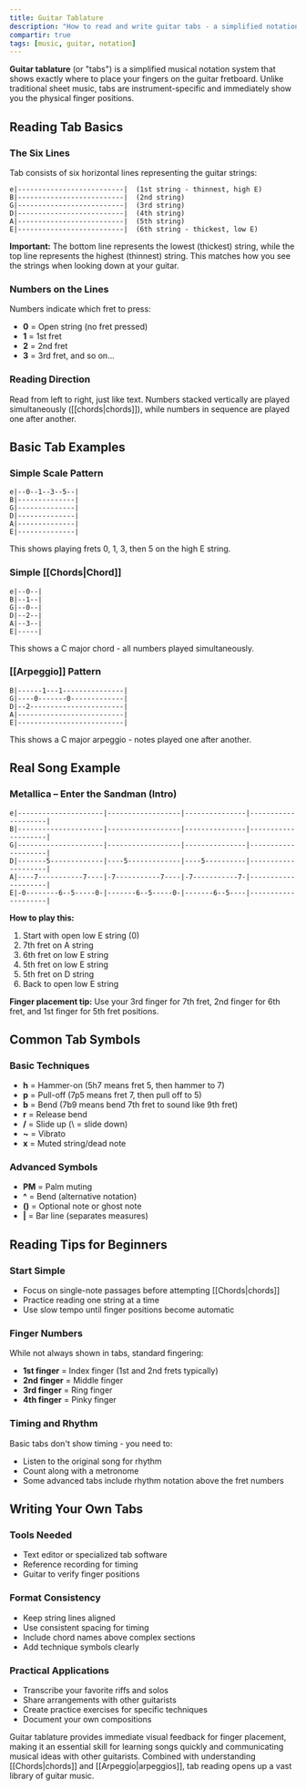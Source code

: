 ```yaml
---
title: Guitar Tablature
description: "How to read and write guitar tabs - a simplified notation system showing exactly where to place your fingers on the fretboard."
compartir: true
tags: [music, guitar, notation]
---
```


**Guitar tablature** (or "tabs") is a simplified musical notation system that shows exactly where to place your fingers on the guitar fretboard. Unlike traditional sheet music, tabs are instrument-specific and immediately show you the physical finger positions.

## Reading Tab Basics

### The Six Lines

Tab consists of six horizontal lines representing the guitar strings:

```text
e|--------------------------|  (1st string - thinnest, high E)
B|--------------------------|  (2nd string)
G|--------------------------|  (3rd string)  
D|--------------------------|  (4th string)
A|--------------------------|  (5th string)
E|--------------------------|  (6th string - thickest, low E)
```

**Important:** The bottom line represents the lowest (thickest) string, while the top line represents the highest (thinnest) string. This matches how you see the strings when looking down at your guitar.

### Numbers on the Lines

Numbers indicate which fret to press:

- **0** = Open string (no fret pressed)
- **1** = 1st fret
- **2** = 2nd fret
- **3** = 3rd fret, and so on...

### Reading Direction

Read from left to right, just like text. Numbers stacked vertically are played simultaneously ([[chords|chords]]), while numbers in sequence are played one after another.

## Basic Tab Examples

### Simple Scale Pattern

```text
e|--0--1--3--5--|
B|--------------|
G|--------------|
D|--------------|
A|--------------|
E|--------------|
```

This shows playing frets 0, 1, 3, then 5 on the high E string.

### Simple [[Chords|Chord]]

```text
e|--0--|
B|--1--|
G|--0--|
D|--2--|
A|--3--|
E|-----|
```

This shows a C major chord - all numbers played simultaneously.

### [[Arpeggio]] Pattern

```text
B|------1---1---------------|
G|----0-------0-------------|
D|--2-----------------------|
A|--------------------------|
E|--------------------------|
```

This shows a C major arpeggio - notes played one after another.

## Real Song Example

### Metallica – Enter the Sandman (Intro)

```text
e|---------------------|------------------|---------------|--------------------|
B|---------------------|------------------|---------------|--------------------|
G|---------------------|------------------|---------------|--------------------|
D|-------5-------------|----5-------------|----5----------|--------------------|
A|----7-----------7----|-7-----------7----|-7-----------7-|--------------------|
E|-0--------6--5-----0-|-------6--5-----0-|-------6--5----|--------------------|
```

**How to play this:**

1. Start with open low E string (0)
2. 7th fret on A string
3. 6th fret on low E string
4. 5th fret on low E string
5. 5th fret on D string
6. Back to open low E string

**Finger placement tip:** Use your 3rd finger for 7th fret, 2nd finger for 6th fret, and 1st finger for 5th fret positions.

## Common Tab Symbols

### Basic Techniques

- **h** = Hammer-on (5h7 means fret 5, then hammer to 7)
- **p** = Pull-off (7p5 means fret 7, then pull off to 5)  
- **b** = Bend (7b9 means bend 7th fret to sound like 9th fret)
- **r** = Release bend
- **/** = Slide up (\\ = slide down)
- **~** = Vibrato
- **x** = Muted string/dead note

### Advanced Symbols

- **PM** = Palm muting
- **^** = Bend (alternative notation)
- **()** = Optional note or ghost note
- **|** = Bar line (separates measures)

## Reading Tips for Beginners

### Start Simple

- Focus on single-note passages before attempting [[Chords|chords]]
- Practice reading one string at a time
- Use slow tempo until finger positions become automatic

### Finger Numbers

While not always shown in tabs, standard fingering:

- **1st finger** = Index finger (1st and 2nd frets typically)
- **2nd finger** = Middle finger
- **3rd finger** = Ring finger  
- **4th finger** = Pinky finger

### Timing and Rhythm

Basic tabs don't show timing - you need to:

- Listen to the original song for rhythm
- Count along with a metronome
- Some advanced tabs include rhythm notation above the fret numbers

## Writing Your Own Tabs

### Tools Needed

- Text editor or specialized tab software
- Reference recording for timing
- Guitar to verify finger positions

### Format Consistency

- Keep string lines aligned
- Use consistent spacing for timing
- Include chord names above complex sections
- Add technique symbols clearly

### Practical Applications

- Transcribe your favorite riffs and solos
- Share arrangements with other guitarists  
- Create practice exercises for specific techniques
- Document your own compositions

Guitar tablature provides immediate visual feedback for finger placement, making it an essential skill for learning songs quickly and communicating musical ideas with other guitarists. Combined with understanding [[Chords|chords]] and [[Arpeggio|arpeggios]], tab reading opens up a vast library of guitar music.
